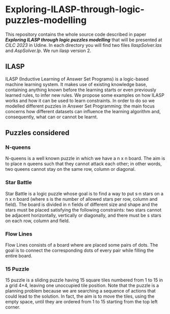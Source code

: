 # Exploring-ILASP-through-logic-puzzles-modelling
This repository contains the whole source code described in paper _**Exploring ILASP through logic puzzles modelling**_ that will be presented at _CILC 2023_ in Udine.
In each directory you will find two files _IlaspSolver.las_ and _AspSolver.lp_. We run ilasp version 2. 

## ILASP
ILASP (Inductive Learning of Answer Set Programs) is a logic-based machine learning system. It makes
use of existing knowledge base, containing anything known before the learning starts or even previously
learned rules, to infer new rules. We propose some examples on how ILASP works and how it can be used to
learn constraints. In order to do so we modelled different puzzles in Answer Set Programming: the main
focus concerns how different datasets can influence the learning algorithm and, consequently, what can
or cannot be learnt.

## Puzzles considered
### N-queens
N-queens is a well known puzzle in which we have a n x n board. The aim is to place n queens
such that they cannot attack each other; in other words, two queens cannot stay on the same
row, column or diagonal.

### Star Battle
Star Battle is a logic puzzle whose goal is to find a way to
put s·n stars on a n x n board (where s is the number
of allowed stars per row, column and field). The board
is divided in n fields of different size and shape and the
stars must be placed satisfying the following constraints:
two stars cannot be adjacent horizontally, vertically
or diagonally, and there must be s stars on each row,
column and field.

### Flow Lines
Flow Lines consists of a board where are placed some
pairs of dots. The goal is to connect the corresponding dots of every pair while filling the entire board.

### 15 Puzzle
15 puzzle is a sliding puzzle having 15 square tiles numbered from 1 to 15 in a
grid 4×4, leaving one unoccupied tile position. Note that
the puzzle is a planning problem because we are searching
a sequence of actions that could lead to the solution. In
fact, the aim is to move the tiles, using the empty space,
until they are ordered from 1 to 15 starting from the top
left corner. 

